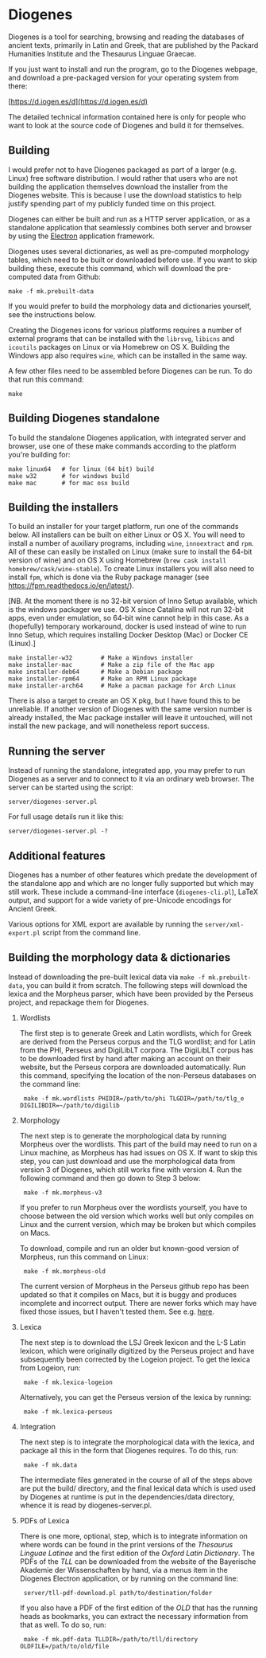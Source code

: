 Diogenes
========

Diogenes is a tool for searching, browsing and reading the databases
of ancient texts, primarily in Latin and Greek, that are published by
the Packard Humanities Institute and the Thesaurus Linguae Graecae.

If you just want to install and run the program, go to the Diogenes
webpage, and download a pre-packaged version for your operating system
from there:

[https://d.iogen.es/d](https://d.iogen.es/d)

The detailed technical information contained here is only for people
who want to look at the source code of Diogenes and build it for
themselves.

Building
--------

I would prefer not to have Diogenes packaged as part of a larger
(e.g. Linux) free software distribution.  I would rather that users
who are not building the application themselves download the installer
from the Diogenes website.  This is because I use the download
statistics to help justify spending part of my publicly funded time on
this project.

Diogenes can either be built and run as a HTTP server application, or
as a standalone application that seamlessly combines both server and
browser by using the [Electron](https://electronjs.org/) application
framework.

Diogenes uses several dictionaries, as well as pre-computed morphology
tables, which need to be built or downloaded before use.  If you want
to skip building these, execute this command, which will download the
pre-computed data from Github:

    make -f mk.prebuilt-data

If you would prefer to build the morphology data and dictionaries
yourself, see the instructions below.

Creating the Diogenes icons for various platforms requires a number of
external programs that can be installed with the `librsvg`, `libicns`
and `icoutils` packages on Linux or via Homebrew on OS X.  Building
the Windows app also requires `wine`, which can be installed in the same
way.

A few other files need to be assembled before Diogenes can be run. To
do that run this command:

    make

Building Diogenes standalone
----------------------------

To build the standalone Diogenes application, with integrated server
and browser, use one of these make commands according to the platform
you're building for:

    make linux64   # for linux (64 bit) build
    make w32       # for windows build
    make mac       # for mac osx build

Building the installers
-----------------------

To build an installer for your target platform, run one of the
commands below.  All installers can be built on either Linux or OS X.
You will need to install a number of auxiliary programs, including
`wine`, `innoextract` and `rpm`. All of these can easily be installed
on Linux (make sure to install the 64-bit version of wine) and on OS X
using Homebrew (`brew cask install homebrew/cask/wine-stable`).  To
create Linux installers you will also need to install `fpm`, which is
done via the Ruby package manager (see
https://fpm.readthedocs.io/en/latest/).

[NB. At the moment there is no 32-bit version of Inno Setup available,
which is the windows packager we use. OS X since Catalina will not run
32-bit apps, even under emulation, so 64-bit wine cannot help in this
case.  As a (hopefully) temporary workaround, docker is used instead
of wine to run Inno Setup, which requires installing Docker Desktop
(Mac) or Docker CE (Linux).]

    make installer-w32        # Make a Windows installer
    make installer-mac        # Make a zip file of the Mac app
    make installer-deb64      # Make a Debian package
    make installer-rpm64      # Make an RPM Linux package
    make installer-arch64     # Make a pacman package for Arch Linux

There is also a target to create an OS X pkg, but I have found this to
be unreliable. If another version of Diogenes with the same version
number is already installed, the Mac package installer will leave it
untouched, will not install the new package, and will nonetheless
report success.

Running the server
------------------

Instead of running the standalone, integrated app, you may prefer to
run Diogenes as a server and to connect to it via an ordinary web
browser.  The server can be started using the script:

    server/diogenes-server.pl

For full usage details run it like this:

    server/diogenes-server.pl -?

Additional features
-------------------

Diogenes has a number of other features which predate the development
of the standalone app and which are no longer fully supported but
which may still work.  These include a command-line interface
(`diogenes-cli.pl`), LaTeX output, and support for a wide variety of
pre-Unicode encodings for Ancient Greek.

Various options for XML export are available by running the
`server/xml-export.pl` script from the command line.

Building the morphology data & dictionaries
-------------------------------------------

Instead of downloading the pre-built lexical data via
`make -f mk.prebuilt-data`, you can build it from scratch. The
following steps will download the lexica and the Morpheus parser,
which have been provided by the Perseus project, and repackage them
for Diogenes.

1. Wordlists

    The first step is to generate Greek and Latin wordlists, which for
    Greek are derived from the Perseus corpus and the TLG wordlist;
    and for Latin from the PHI, Perseus and DigiLibLT corpora.  The
    DigiLibLT corpus has to be downloaded first by hand after making
    an account on their website, but the Perseus corpora are
    downloaded automatically. Run this command, specifying the
    location of the non-Perseus databases on the command line:

        make -f mk.wordlists PHIDIR=/path/to/phi TLGDIR=/path/to/tlg_e DIGILIBDIR=~/path/to/digilib

1. Morphology

    The next step is to generate the morphological data by running
    Morpheus over the wordlists.  This part of the build may need to
    run on a Linux machine, as Morpheus has had issues on OS X.  If
    want to skip this step, you can just download and use the
    morphological data from version 3 of Diogenes, which still works
    fine with version 4.  Run the following command and then go down
    to Step 3 below:

        make -f mk.morpheus-v3

    If you prefer to run Morpheus over the wordlists yourself, you
    have to choose between the old version which works well but only
    compiles on Linux and the current version, which may be broken but
    which compiles on Macs.

    To download, compile and run an older but known-good version of
    Morpheus, run this command on Linux:

        make -f mk.morpheus-old

    The current version of Morpheus in the Perseus github repo has
    been updated so that it compiles on Macs, but it is buggy and
    produces incomplete and incorrect output. There are newer forks
    which may have fixed those issues, but I haven't tested them.  See
    e.g. [here](https://github.com/Alatius/morpheus).

1. Lexica

    The next step is to download the LSJ Greek lexicon and the L-S
    Latin lexicon, which were originally digitized by the Perseus
    project and have subsequently been corrected by the Logeion
    project.  To get the lexica from Logeion, run:

        make -f mk.lexica-logeion

    Alternatively, you can get the Perseus version of the lexica by
    running:

        make -f mk.lexica-perseus

1. Integration

    The next step is to integrate the morphological data with the
    lexica, and package all this in the form that Diogenes requires.
    To do this, run:

        make -f mk.data

    The intermediate files generated in the course of all of the steps
    above are put the build/ directory, and the final lexical data
    which is used used by Diogenes at runtime is put in the
    dependencies/data directory, whence it is read by
    diogenes-server.pl.

1. PDFs of Lexica

    There is one more, optional, step, which is to integrate
    information on where words can be found in the print versions of
    the _Thesaurus Linguae Latinae_ and the first edition of the
    _Oxford Latin Dictionary_.  The PDFs of the _TLL_ can be
    downloaded from the website of the Bayerische Akademie der
    Wissenschaften by hand, via a menus item in the Diogenes Electron
    application, or by running on the command line:

        server/tll-pdf-download.pl path/to/destination/folder

    If you also have a PDF of the first edition of the _OLD_ that has
    the running heads as bookmarks, you can extract the necessary
    information from that as well.  To do so, run:

        make -f mk.pdf-data TLLDIR=/path/to/tll/directory OLDFILE=/path/to/old/file
